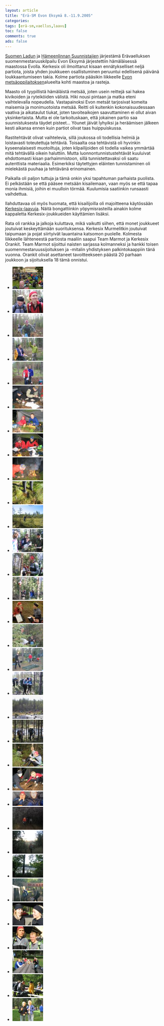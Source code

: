 ```yaml
---
layout: article 
title: "Erä-SM Evon Eksymä 8.-11.9.2005" 
categories: 
tags: [erä-sm,vaellus,laavu]
toc: false 
comments: true 
ads: false 
---
```


[Suomen Ladun](http://www.suomenlatu.fi/) ja [Hämeenlinnan
Suunnistajien](http://www.hameenlinnansuunnistajat.fi/) järjestämä
Erävaelluksen suomenmestaruuskilpailu Evon Eksymä järjestettiin
hämäläisessä maastossa Evolla. Kerkesix oli ilmoittanut kisaan
ennätykselliset neljä partiota, joista yhden joukkueen osallistuminen
peruuntui edellisenä päivänä loukkaantumiseen takia. Kolme partiota
pääsikin liikkeelle [Evon
metsäoppilaitoksen](http://www.evo.hamk.fi/)alueelta kohti maastoa ja
rasteja.

Maasto oli tyypillistä hämäläistä metsää, joten usein reittejä sai hakea
kivikoiden ja ryteiköiden välistä. Hiki nousi pintaan ja matka eteni
vaihtelevalla nopeudella. Vastapainoksi Evon metsät tarjosivat komeita
maisemia ja monimuotoista metsää. Reitti oli kuitenkin kokonaisuudessaan
vaativa ja aikataulut tiukat, joten tavoiteaikojen saavuttaminen ei
ollut aivan yksinkertaista. Mutta ei ole tarkoituskaan, että jokainen
partio saa suunnistuksesta täydet pisteet... Yöunet jäivät lyhyiksi ja
heräämisen jälkeen kesti aikansa ennen kuin partiot olivat taas
huippuiskussa.

Rastitehtävät olivat vaihtelevia, sillä joukossa oli todellisia helmiä
ja loistavasti toteutettuja tehtäviä. Toisaalta osa tehtävistä oli
hyvinkin kyseenalaisesti muotoiltuja, joten kilpailijoiden oli todella
vaikea ymmärtää mitä tehtävällä oikein haluttiin. Mutta
luonnontunnistustehtävät kuuluivat ehdottomasti kisan parhaimmistoon,
sillä tunnistettavaksi oli saatu autenttista materiaalia. Esimerkiksi
täytettyjen eläinten tunnistaminen oli mielekästä puuhaa ja tehtävänä
erinomainen.

Paikalla oli paljon tuttuja ja tämä onkin yksi tapahtuman parhaista
puolista. Ei pelkästään se että pääsee metsään kisailemaan, vaan myös se
että tapaa monia ihmisiä, joihin ei muulloin törmää. Kuulumisia
saatiinkin runsaasti vaihdettua.

Ilahduttavaa oli myös huomata, että kisailijoilla oli majoitteena
käytössään [Kerkesix-laavuja](/kerkesix-laavu/). Näitä bongattiinkin
yöpymisrasteilla ainakin kolme kappaletta Kerkesix-joukkueiden
käyttämien lisäksi.

Rata oli rankka ja jalkoja kuluttava, mikä vaikutti siihen, että monet
joukkueet joutuivat keskeyttämään suorituksensa. Kerkesix Murmelitkin
joutuivat taipumaan ja pojat siirtyivät lauantaina katsomon puolelle.
Kolmesta liikkeelle lähteneestä partiosta maaliin saapui Team Marmot ja
Kerkesix Orankit. Team Marmot sijoittui naisten sarjassa kolmanneksi ja
hankki toisen suomenmestaruussijoituksen ja -mitalin yhdistyksen
palkintokaappiin tänä vuonna. Orankit olivat asettaneet tavoitteekseen
päästä 20 parhaan joukkoon ja sijoituksella 18 tämä onnistui. 

<div class="th-grid image-gallery" markdown="1">

-   [![](/images/era-sm-2005/Thumbnails/vaelluserasm2005_01.jpg)](/images/era-sm-2005/vaelluserasm2005_01.jpg)
-   [![](/images/era-sm-2005/Thumbnails/vaelluserasm2005_02b.jpg)](/images/era-sm-2005/vaelluserasm2005_02b.jpg)
-   [![](/images/era-sm-2005/Thumbnails/vaelluserasm2005_03b.jpg)](/images/era-sm-2005/vaelluserasm2005_03b.jpg)
-   [![](/images/era-sm-2005/Thumbnails/vaelluserasm2005_03c.jpg)](/images/era-sm-2005/vaelluserasm2005_03c.jpg)
-   [![](/images/era-sm-2005/Thumbnails/vaelluserasm2005_03d.jpg)](/images/era-sm-2005/vaelluserasm2005_03d.jpg)
-   [![](/images/era-sm-2005/Thumbnails/vaelluserasm2005_04b.jpg)](/images/era-sm-2005/vaelluserasm2005_04b.jpg)
-   [![](/images/era-sm-2005/Thumbnails/vaelluserasm2005_05b.jpg)](/images/era-sm-2005/vaelluserasm2005_05b.jpg)
-   [![](/images/era-sm-2005/Thumbnails/vaelluserasm2005_06b.jpg)](/images/era-sm-2005/vaelluserasm2005_06b.jpg)
-   [![](/images/era-sm-2005/Thumbnails/vaelluserasm2005_07b.jpg)](/images/era-sm-2005/vaelluserasm2005_07b.jpg)
-   [![](/images/era-sm-2005/Thumbnails/vaelluserasm2005_09b.jpg)](/images/era-sm-2005/vaelluserasm2005_09b.jpg)
-   [![](/images/era-sm-2005/Thumbnails/vaelluserasm2005_10b.jpg)](/images/era-sm-2005/vaelluserasm2005_10b.jpg)
-   [![](/images/era-sm-2005/Thumbnails/vaelluserasm2005_11b.jpg)](/images/era-sm-2005/vaelluserasm2005_11b.jpg)
-   [![](/images/era-sm-2005/Thumbnails/vaelluserasm2005_12b.jpg)](/images/era-sm-2005/vaelluserasm2005_12b.jpg)
-   [![](/images/era-sm-2005/Thumbnails/vaelluserasm2005_13b.jpg)](/images/era-sm-2005/vaelluserasm2005_13b.jpg)
-   [![](/images/era-sm-2005/Thumbnails/vaelluserasm2005_13c.jpg)](/images/era-sm-2005/vaelluserasm2005_13c.jpg)
-   [![](/images/era-sm-2005/Thumbnails/vaelluserasm2005_13d.jpg)](/images/era-sm-2005/vaelluserasm2005_13d.jpg)
-   [![](/images/era-sm-2005/Thumbnails/vaelluserasm2005_13e.jpg)](/images/era-sm-2005/vaelluserasm2005_13e.jpg)
-   [![](/images/era-sm-2005/Thumbnails/vaelluserasm2005_15b.jpg)](/images/era-sm-2005/vaelluserasm2005_15b.jpg)
-   [![](/images/era-sm-2005/Thumbnails/vaelluserasm2005_16b.jpg)](/images/era-sm-2005/vaelluserasm2005_16b.jpg)
-   [![](/images/era-sm-2005/Thumbnails/vaelluserasm2005_17b.jpg)](/images/era-sm-2005/vaelluserasm2005_17b.jpg)
-   [![](/images/era-sm-2005/Thumbnails/vaelluserasm2005_17c.jpg)](/images/era-sm-2005/vaelluserasm2005_17c.jpg)
-   [![](/images/era-sm-2005/Thumbnails/vaelluserasm2005_17d.jpg)](/images/era-sm-2005/vaelluserasm2005_17d.jpg)
-   [![](/images/era-sm-2005/Thumbnails/vaelluserasm2005_18a.jpg)](/images/era-sm-2005/vaelluserasm2005_18a.jpg)
-   [![](/images/era-sm-2005/Thumbnails/vaelluserasm2005_18b.jpg)](/images/era-sm-2005/vaelluserasm2005_18b.jpg)
-   [![](/images/era-sm-2005/Thumbnails/vaelluserasm2005_24d.jpg)](/images/era-sm-2005/vaelluserasm2005_24d.jpg)
-   [![](/images/era-sm-2005/Thumbnails/vaelluserasm2005_24e.jpg)](/images/era-sm-2005/vaelluserasm2005_24e.jpg)
-   [![](/images/era-sm-2005/Thumbnails/vaelluserasm2005_24f.jpg)](/images/era-sm-2005/vaelluserasm2005_24f.jpg)
-   [![](/images/era-sm-2005/Thumbnails/vaelluserasm2005_25b.jpg)](/images/era-sm-2005/vaelluserasm2005_25b.jpg)
-   [![](/images/era-sm-2005/Thumbnails/vaelluserasm2005_25c.jpg)](/images/era-sm-2005/vaelluserasm2005_25c.jpg)
-   [![](/images/era-sm-2005/Thumbnails/vaelluserasm2005_26a.jpg)](/images/era-sm-2005/vaelluserasm2005_26a.jpg)
-   [![](/images/era-sm-2005/Thumbnails/vaelluserasm2005_26b.jpg)](/images/era-sm-2005/vaelluserasm2005_26b.jpg)
-   [![](/images/era-sm-2005/Thumbnails/vaelluserasm2005_27.jpg)](/images/era-sm-2005/vaelluserasm2005_27.jpg)

</div>
